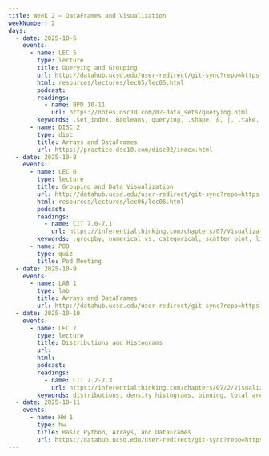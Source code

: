 ```yaml
---
title: Week 2 – DataFrames and Visualization
weekNumber: 2
days:
  - date: 2025-10-6
    events:
      - name: LEC 5
        type: lecture
        title: Querying and Grouping
        url: http://datahub.ucsd.edu/user-redirect/git-sync?repo=https://github.com/dsc-courses/dsc10-2025-fa&subPath=resources/lectures/lec05/lec05.ipynb
        html: resources/lectures/lec05/lec05.html
        podcast:
        readings:
          - name: BPD 10-11
            url: https://notes.dsc10.com/02-data_sets/querying.html
        keywords: .set_index, Booleans, querying, .shape, &, |, .take, .groupby, aggregation
      - name: DISC 2
        type: disc
        title: Arrays and DataFrames
        url: https://practice.dsc10.com/disc02/index.html
  - date: 2025-10-8
    events:
      - name: LEC 6
        type: lecture
        title: Grouping and Data Visualization
        url: http://datahub.ucsd.edu/user-redirect/git-sync?repo=https://github.com/dsc-courses/dsc10-2025-fa&subPath=resources/lectures/lec06/lec06.ipynb
        html: resources/lectures/lec06/lec06.html
        podcast:
        readings:
          - name: CIT 7.0-7.1
            url: https://inferentialthinking.com/chapters/07/Visualization.html
        keywords: .groupby, numerical vs. categorical, scatter plot, line plot, bar chart
      - name: POD
        type: quiz
        title: Pod Meeting
  - date: 2025-10-9
    events:
      - name: LAB 1
        type: lab
        title: Arrays and DataFrames
        url: http://datahub.ucsd.edu/user-redirect/git-sync?repo=https://github.com/dsc-courses/dsc10-2025-fa&subPath=labs/lab1/lab1.ipynb
  - date: 2025-10-10
    events:
      - name: LEC 7
        type: lecture
        title: Distributions and Histograms
        url:
        html:
        podcast:
        readings:
          - name: CIT 7.2-7.3
            url: https://inferentialthinking.com/chapters/07/2/Visualizing_Numerical_Distributions.html
        keywords: distributions, density histograms, binning, total area, overlaid plots
  - date: 2025-10-11
    events:
      - name: HW 1
        type: hw
        title: Basic Python, Arrays, and DataFrames
        url: https://datahub.ucsd.edu/user-redirect/git-sync?repo=https://github.com/dsc-courses/dsc10-2025-fa&subPath=homeworks/hw1/hw1.ipynb
---
```

